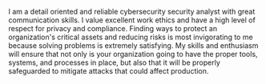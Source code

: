 I am a detail oriented and reliable cybersecurity security analyst with great communication skills. I value excellent work ethics and have a high level of respect for privacy and compliance. Finding ways to protect an organization's critical assets and reducing risks is most invigorating to me because solving problems is extremely satisfying. My skills and enthusiasm will ensure that not only is your organization going to have the proper tools, systems, and processes in place, but also that it will be properly safeguarded to mitigate attacks that could affect production.
